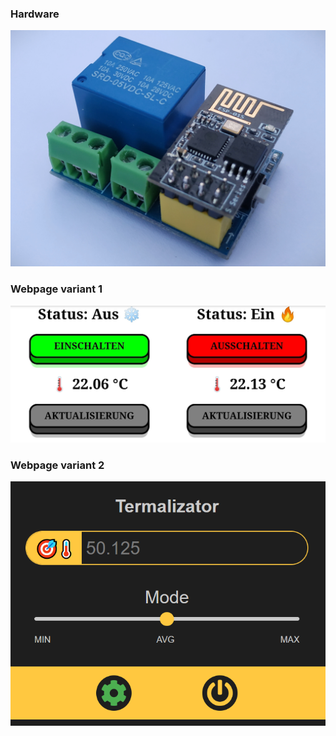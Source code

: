 ### Hardware
![Photo of the Termalizator](https://github.com/SvajkaJ/SvajkaJ/blob/main/img/Termalizator/Termalizator.jpg "Photo of the Termalizator")

### Webpage variant 1
![Webpage variant 1](https://github.com/SvajkaJ/SvajkaJ/blob/main/img/Termalizator/webpage_v1.jpg "Webpage variant 1")

### Webpage variant 2
![Webpage variant 2](https://github.com/SvajkaJ/SvajkaJ/blob/main/img/Termalizator/webpage_v2.png "Webpage variant 2")
